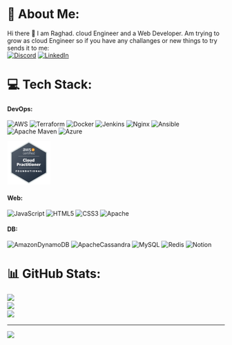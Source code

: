 # 💫 About Me:
Hi there 👋 I am Raghad. cloud Engineer and a Web Developer.
Am trying to grow as cloud Engineer so if you have any challanges or new things to try  sends it to me:  </br> [![Discord](https://img.shields.io/badge/Discord-%237289DA.svg?logo=discord&logoColor=white)](https://www.discord.com/users/973853316540940308) [![LinkedIn](https://img.shields.io/badge/LinkedIn-%230077B5.svg?logo=linkedin&logoColor=white)](https://www.linkedin.com/in/raghad-al-mutlaq/) 

# 💻 Tech Stack:
#### DevOps:
![AWS](https://img.shields.io/badge/AWS-%23FF9900.svg?style=for-the-badge&logo=amazon-aws&logoColor=white) ![Terraform](https://img.shields.io/badge/terraform-%235835CC.svg?style=for-the-badge&logo=terraform&logoColor=white) ![Docker](https://img.shields.io/badge/docker-%230db7ed.svg?style=for-the-badge&logo=docker&logoColor=white) ![Jenkins](https://img.shields.io/badge/jenkins-%232C5263.svg?style=for-the-badge&logo=jenkins&logoColor=white) ![Nginx](https://img.shields.io/badge/nginx-%23009639.svg?style=for-the-badge&logo=nginx&logoColor=white) ![Ansible](https://img.shields.io/badge/ansible-%231A1918.svg?style=for-the-badge&logo=ansible&logoColor=white) ![Apache Maven](https://img.shields.io/badge/Apache%20Maven-C71A36?style=for-the-badge&logo=Apache%20Maven&logoColor=white) ![Azure](https://img.shields.io/badge/azure-%230072C6.svg?style=for-the-badge&logo=azure-devops&logoColor=white)

[<img alt="alt_text" width="100px" src="Imgs/aws-certified-cloud-practitioner.png" />](https://www.credly.com/badges/42dfe911-0b2b-4755-ba4c-04bf8bd0a9aa/public_url)



#### Web:
 ![JavaScript](https://img.shields.io/badge/javascript-%23323330.svg?style=for-the-badge&logo=javascript&logoColor=%23F7DF1E) ![HTML5](https://img.shields.io/badge/html5-%23E34F26.svg?style=for-the-badge&logo=html5&logoColor=white) ![CSS3](https://img.shields.io/badge/css3-%231572B6.svg?style=for-the-badge&logo=css3&logoColor=white) ![Apache](https://img.shields.io/badge/apache-%23D42029.svg?style=for-the-badge&logo=apache&logoColor=white)


#### DB:
![AmazonDynamoDB](https://img.shields.io/badge/Amazon%20DynamoDB-4053D6?style=for-the-badge&logo=Amazon%20DynamoDB&logoColor=white) ![ApacheCassandra](https://img.shields.io/badge/cassandra-%231287B1.svg?style=for-the-badge&logo=apache-cassandra&logoColor=white) ![MySQL](https://img.shields.io/badge/mysql-%2300f.svg?style=for-the-badge&logo=mysql&logoColor=white) ![Redis](https://img.shields.io/badge/redis-%23DD0031.svg?style=for-the-badge&logo=redis&logoColor=white)  ![Notion](https://img.shields.io/badge/Notion-%23000000.svg?style=for-the-badge&logo=notion&logoColor=white)
# 📊 GitHub Stats:
![](https://github-readme-stats.vercel.app/api?username=raghadmta&theme=dark&hide_border=false&include_all_commits=false&count_private=false)<br/>
![](https://github-readme-streak-stats.herokuapp.com/?user=raghadmta&theme=dark&hide_border=false)<br/>
![](https://github-readme-stats.vercel.app/api/top-langs/?username=raghadmta&theme=dark&hide_border=false&include_all_commits=false&count_private=false&layout=compact)

---
[![](https://visitcount.itsvg.in/api?id=raghadmta&icon=0&color=0)](https://visitcount.itsvg.in)







